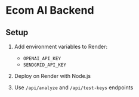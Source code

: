 # Ecom AI Backend

## Setup
1. Add environment variables to Render:
   - `OPENAI_API_KEY`
   - `SENDGRID_API_KEY`

2. Deploy on Render with Node.js

3. Use `/api/analyze` and `/api/test-keys` endpoints

